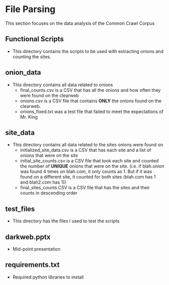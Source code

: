 # File Parsing
This section focuses on the data analysis of the Common Crawl Corpus

## Functional Scripts
* This directory contains the scripts to be used with extracting onions and counting the sites.

## onion_data
* This directory contains all data related to onions
    * final_counts.csv is a CSV that has all the onions and how often they were found on the clearweb
    * onions.csv is a CSV file that contains __ONLY__ the onions found on the clearweb.
    * onions_fixed.txt was a test file that failed to meet the expectations of Mr. King

## site_data
* This directory contains all data related to the sites onions were found on
    * initialized_site_data.csv is a CSV that has each site and a list of onions that were on the site
    * initial_site_counts.csv is a CSV file that took each site and counted the number of __UNIQUE__ onions that were on the site. (i.e. if blah.onion was found 4 times on blah.com, it only counts as 1. But if it was found on a different site, it counted for both sites (blah.com has 1 and blah2.com has 1))
    * final_sites_counts.CSV is a CSV file that has the sites and their counts in descending order

## test_files
* This directory has the files I used to test the scripts

## darkweb.pptx
* Mid-point presentation

## requirements.txt
* Required python libraries to install